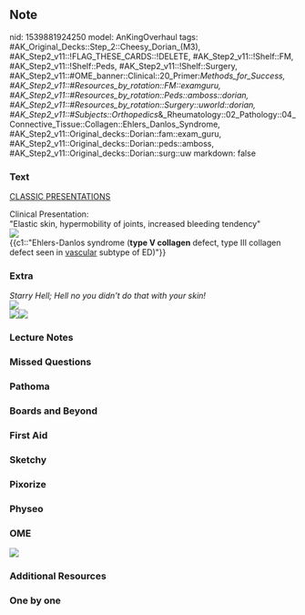 ## Note
nid: 1539881924250
model: AnKingOverhaul
tags: #AK_Original_Decks::Step_2::Cheesy_Dorian_(M3), #AK_Step2_v11::!FLAG_THESE_CARDS::!DELETE, #AK_Step2_v11::!Shelf::FM, #AK_Step2_v11::!Shelf::Peds, #AK_Step2_v11::!Shelf::Surgery, #AK_Step2_v11::#OME_banner::Clinical::20_Primer:_Methods_for_Success, #AK_Step2_v11::#Resources_by_rotation::FM::examguru, #AK_Step2_v11::#Resources_by_rotation::Peds::amboss::dorian, #AK_Step2_v11::#Resources_by_rotation::Surgery::uworld::dorian, #AK_Step2_v11::#Subjects::Orthopedics_&_Rheumatology::02_Pathology::04_Connective_Tissue::Collagen::Ehlers_Danlos_Syndrome, #AK_Step2_v11::Original_decks::Dorian::fam::exam_guru, #AK_Step2_v11::Original_decks::Dorian::peds::amboss, #AK_Step2_v11::Original_decks::Dorian::surg::uw
markdown: false

### Text
<u style="">CLASSIC PRESENTATIONS</u>
<div>
  Clinical Presentation:
</div>
<div>
  "Elastic skin, hypermobility of joints, increased bleeding
  tendency"
</div>
<div><img src="paste-22381074580316.jpg"></div>
<div>
  <div>
    {{c1::"Ehlers-Danlos syndrome (<b>type V collagen</b> defect,
    type III collagen defect seen in <u>vascular</u> subtype of
    ED)"}}
  </div>
</div>

### Extra
<div>
  <i>Starry Hell; Hell no you didn't do that with your skin!</i>
</div>
<div><img src="ed.PNG"></div><img src=
"paste-1659566773239809.jpg"><img src="paste-1650104960286721.jpg">

### Lecture Notes


### Missed Questions


### Pathoma


### Boards and Beyond


### First Aid


### Sketchy


### Pixorize


### Physeo


### OME
<div class="ome-widget">
  <a href="https://onlinemeded.org/spa/surgery?ref=anki"><img src=
  "_OME_AnkiFlashcards_Topic_2.png"></a>
</div>

### Additional Resources


### One by one

